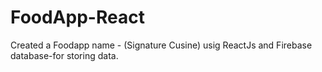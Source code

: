 # FoodApp-React
Created a Foodapp name - (Signature Cusine) usig ReactJs and Firebase database-for storing data.
